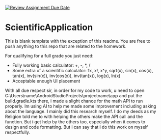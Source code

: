 [![Review Assignment Due Date](https://classroom.github.com/assets/deadline-readme-button-22041afd0340ce965d47ae6ef1cefeee28c7c493a6346c4f15d667ab976d596c.svg)](https://classroom.github.com/a/VZD6-G6N)
# ScientificApplication
This is blank template with the exception of this readme. You are free to push anything to this repo that are related to the homework. 

For qualifying for a full grade you just need:
- Fully working basic calculator: +, -, *, /
- Some extra of a   scientific calculator: 1x, x!, x^y, sqrt(x), sin(x), cos(x), tan(x), inv(sin(x)), inv(cos(x)), inv(tan(x)), log(x), ln(x)
- Acceptable enough UI placement

With all due respect sir, in order for my code to work, u need to open C:\Users\name\AndroidStudioProjects\projectname\app and put the build.gradle.kts there, i made a slight chance for the math API to run properly. Im using AI to help me made some improvement including asking about the language. I mainly did this research myself. I do my deeds as my Religion told me to with helping the others make the API call and the function. But i get help by the others too, especially when it comes to design and code formatting. But i can say that i do this work on myself respectfully.